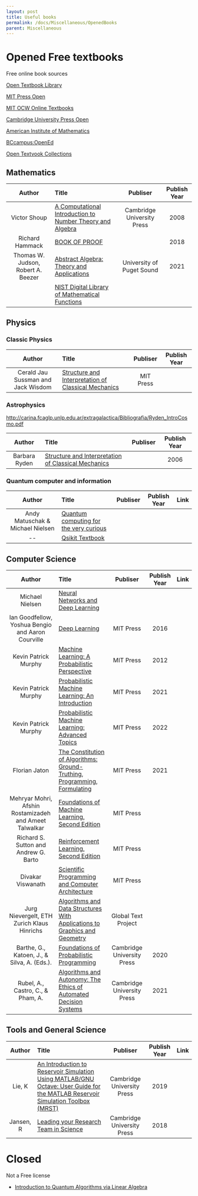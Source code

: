 ```yaml
---
layout: post
title: Useful books
permalink: /docs/Miscellaneous/OpenedBooks
parent: Miscellaneous
---
```


# Opened Free textbooks

Free online book sources

[Open Textbook Library](https://open.umn.edu/opentextbooks/)

[MIT Press Open](https://mitpress.mit.edu/mit-press-open)

[MIT OCW Online Textbooks](https://ocw.mit.edu/courses/online-textbooks/)

[Cambridge University Press Open](https://www.cambridge.org/core/services/open-access-policies/open-access-books)

[American Institute of Mathematics](https://aimath.org/textbooks/approved-textbooks/)

[BCcampus:OpenEd](https://open.bccampus.ca/browse-our-collection/find-open-textbooks/)

[Open Textvook Collections](https://guides.lib.vt.edu/oer/opentextbooks)

## Mathematics

|Author|Title|Publiser|Publish Year|
|:--:|:--|:--:|:--:|
|Victor Shoup|[A Computational Introduction to Number Theory and Algebra](https://shoup.net/ntb/ntb-v2.pdf)|Cambridge University Press|2008|
|Richard Hammack|[BOOK OF PROOF](http://www.people.vcu.edu/~rhammack/BookOfProof/)||2018|
|Thomas W. Judson, Robert A. Beezer|[Abstract Algebra: Theory and Applications](http://abstract.ups.edu/aata/aata.html)|University of Puget Sound|2021|
||[NIST Digital Library of Mathematical Functions](https://dlmf.nist.gov/)|

## Physics

### Classic Physics

|Author|Title|Publiser|Publish Year|
|:--:|:--|:--:|:--:|
|Cerald Jau Sussman and Jack Wisdom| [Structure and Interpretation of Classical Mechanics](https://mitpress.mit.edu/sites/default/files/titles/content/sicm_edition_2/book.html)|MIT Press| |

### Astrophysics

http://carina.fcaglp.unlp.edu.ar/extragalactica/Bibliografia/Ryden_IntroCosmo.pdf

|Author|Title|Publiser|Publish Year|
|:--:|:--|:--:|:--:|
|Barbara Ryden| [Structure and Interpretation of Classical Mechanics](http://carina.fcaglp.unlp.edu.ar/extragalactica/Bibliografia/Ryden_IntroCosmo.pdf)| |2006|

### Quantum computer and information

|Author|Title|Publiser|Publish Year|Link|
|:--:|:--|:--:|:--:|:--:|
|Andy Matuschak & Michael Nielsen|[Quantum computing for the very curious](https://quantum.country/qcvc)||
|--|[Qsikit Textbook](https://qiskit.org/textbook-beta)||

## Computer Science

|Author|Title|Publiser|Publish Year|Link|
|:--:|:--|:--:|:--:|:--:|
|Michael Nielsen|[Neural Networks and Deep Learning](http://neuralnetworksanddeeplearning.com/)||||
|Ian Goodfellow, Yoshua Bengio and Aaron Courville|[Deep Learning](https://www.deeplearningbook.org/)|MIT Press|2016|
|Kevin Patrick Murphy|[Machine Learning: A Probabilistic Perspective](https://probml.github.io/pml-book/book0.html)|MIT Press|2012|
|Kevin Patrick Murphy|[Probabilistic Machine Learning: An Introduction](https://probml.github.io/pml-book/book1.html)|MIT Press|2021|
|Kevin Patrick Murphy|[Probabilistic Machine Learning: Advanced Topics](https://probml.github.io/pml-book/book2.html)|MIT Press|2022|
|Florian Jaton|[The Constitution of Algorithms: Ground-Truthing, Programming, Formulating](https://direct.mit.edu/books/book/5093/The-Constitution-of-AlgorithmsGround-Truthing)|MIT Press|2021||
|Mehryar Mohri, Afshin Rostamizadeh and Ameet Talwalkar|[Foundations of Machine Learning, Second Edition](https://mitpress.ublish.com/ereader/7093/?preview=#page/Cover)|MIT Press|||
|Richard S. Sutton and Andrew G. Barto|[Reinforcement Learning, Second Edition](https://mitpress.ublish.com/book/reinforcement-learning-an-introduction-2)|MIT Press|||
|Divakar Viswanath|[Scientific Programming and Computer Architecture](https://divakarvi.github.io/bk-spca/spca.html)|MIT Press|||
|Jurg Nievergelt, ETH Zurich Klaus Hinrichs|[Algorithms and Data Structures With Applications to Graphics and Geometry](https://open.umn.edu/opentextbooks/textbooks/algorithms-and-data-structures-with-applications-to-graphics-and-geometry)|Global Text Project||
|Barthe, G., Katoen, J., & Silva, A. (Eds.).| [Foundations of Probabilistic Programming](https://www.cambridge.org/core/books/foundations-of-probabilistic-programming/819623B1B5B33836476618AC0621F0EE)|Cambridge University Press|2020|
|Rubel, A., Castro, C., & Pham, A.|[Algorithms and Autonomy: The Ethics of Automated Decision Systems](https://www.cambridge.org/core/services/aop-cambridge-core/content/view/1FB7CBAF929DF33FEB57467CB613899C/9781108841818AR.pdf/Algorithms_and_Autonomy.pdf?event-type=FTLA)|Cambridge University Press|2021|



## Tools and General Science
|Author|Title|Publiser|Publish Year|Link|
|:--:|:--|:--:|:--:|:--:|
|Lie, K| [An Introduction to Reservoir Simulation Using MATLAB/GNU Octave: User Guide for the MATLAB Reservoir Simulation Toolbox (MRST)](https://www.cambridge.org/core/services/aop-cambridge-core/content/view/F48C3D8C88A3F67E4D97D4E16970F894/9781108492430AR.pdf/An_Introduction_to_Reservoir_Simulation_Using_MATLAB_GNU_Octave.pdf?event-type=FTLA)|Cambridge University Press|2019|
|Jansen, R|[Leading your Research Team in Science](https://www.cambridge.org/core/services/aop-cambridge-core/content/view/A3AE4F688A6CBD0155625BEBA3DBF228/9781108701860AR.pdf/Leading_your_Research_Team_in_Science.pdf?event-type=FTLA)|Cambridge University Press|2018|

# Closed

Not a Free license

* [Introduction to Quantum Algorithms via Linear Algebra](https://mitpress.altmetric.com/details/102826410/blogs)
